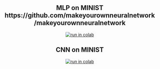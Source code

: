 <h2 align="center">MLP on MINIST https://github.com/makeyourownneuralnetwork/makeyourownneuralnetwork</h2>
<p align="center">
    <a href="https://colab.research.google.com/drive/19zT52ycSOmWBRWcDgo5hpzGNi0KmPSfq?usp=sharing">
        <img alt="run in colab" src="https://colab.research.google.com/assets/colab-badge.svg">
    </a>
</p>


<h2 align="center">CNN on MINIST</h2>
<p align="center">
    <a href="https://colab.research.google.com/drive/1U5WFbxyXfrRibakvOBlDJ8Q7xvw9-1CM?usp=sharing">
        <img alt="run in colab" src="https://colab.research.google.com/assets/colab-badge.svg">
    </a>
</p>
